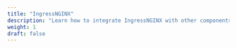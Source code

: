 ```yaml
---
title: "IngressNGINX"
description: "Learn how to integrate IngressNGINX with other components"
weight: 1
draft: false
---
```

